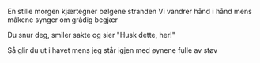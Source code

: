 En stille morgen
kjærtegner bølgene stranden
Vi vandrer hånd i hånd
mens måkene synger
om grådig begjær

Du snur deg, smiler sakte og sier
"Husk dette, her!"

Så glir du ut i havet
mens jeg står igjen
med øynene fulle av støv
